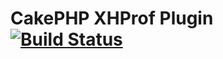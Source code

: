 CakePHP XHProf Plugin [![Build Status](https://secure.travis-ci.org/renansaddam/CakePHP-XHProf-Plugin.png)](http://travis-ci.org/renansaddam/CakePHP-XHProf-Plugin)
=====================

